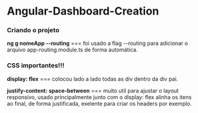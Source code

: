 # Angular-Dashboard-Creation

<h3>Criando o projeto</h3>
<p><strong>ng g nomeApp --routing</strong> === foi usado a flag --routing para adicionar o arquivo app-routing.module.ts de forma automática.</p>

<h3>CSS importantes!!!</h3>
<p><strong>display: flex</strong> === colocou lado a lado todas as div dentro da <emph>div pai.</emph></p>
<p><strong>justify-content: space-between</strong> === muito util para ajustar o layout responsivo, usado principalmente junto com o <emph>display: flex</emph> alinha os itens ao final, de forma justificada, exelente para criar os headers por exemplo.</p>
